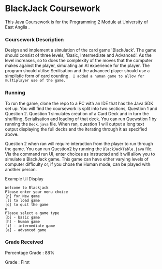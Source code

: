 # BlackJack Coursework #

This Java Coursework is for the Programming 2 Module at University of East Anglia .

### Coursework Description ###

Design and implement a simulation of the card game 'BlackJack'.
The game should consist of three levels, 'Basic, Intermediate and Advanced'. 
As the level increases, so to does the complexity of the moves that the computer makes against the player,
simulating an AI experience for the player. 
The program should utilise Serilisation and the advanced player should use a simplistic form of card counting. 
``` I added a human game to allow for multiplayer use of the game.```

### Running ###

To run the game, clone the repo to a PC with an IDE that has the Java SDK set up. 
You will find the coursework is split into two sections, Question 1 and Question 2.
Question 1 simulates creation of a Card Deck and in turn the shuffling, Serialisation and loading of that deck. 
You can run Quewstion 1 by running the `Deck.java` file.
When ran, question 1 will output a long text output displaying the full decks and the iterating through it as specified above. 

Question 2 when ran will require interaction from the player to run through the game. 
You can run Question2 by running the `BlackJackTable.java` file.
Via the command run UI, enter choices as instructed and it will allow you to simulate a BlackJack game.
This game can have either varying levels of computer difficulty or, if you chose the Human mode, can be played with another person.

Example UI Display 
```
Welcome to Blackjack
Please enter your menu choice
[n] for New game
[l] to load game
[q] to quit the game
n
Please select a game type
[b] - basic game
[h] - human game
[i] - intermediate game
[a] - advanced game
```

### Grade Received ###

Percentage Grade : 88%

Grade : First 